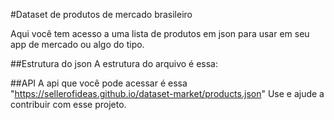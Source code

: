 #Dataset de produtos de mercado brasileiro

Aqui você tem acesso a uma lista de produtos em json para usar em seu app de mercado ou algo do tipo.

##Estrutura do json
A estrutura do arquivo é essa:

##API
A api que você pode acessar é essa "https://sellerofideas.github.io/dataset-market/products.json"
Use e ajude a contribuir com esse projeto.
